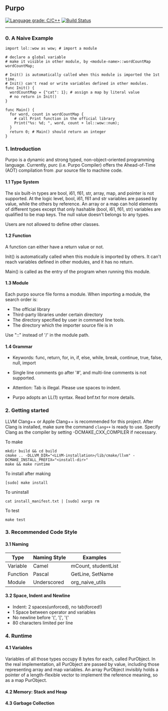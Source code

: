## Purpo

[![Language grade: C/C++](https://img.shields.io/lgtm/grade/cpp/g/yangzh1998/purpo.svg?logo=lgtm&logoWidth=18)](https://lgtm.com/projects/g/yangzh1998/purpo/context:cpp)
[![Build Status](https://app.travis-ci.com/yangzh1998/purpo.svg?branch=main)](https://app.travis-ci.com/yangzh1998/purpo)

---

### 0. A Naive Example
```
import lol::wow as wow; # import a module

# declare a global variable
# make it visible in other module, by <module-name>::wordCountMap
wordCountMap;

# Init() is automatically called when this module is imported the 1st time.
# Init() can't read or write variables defined in other modules.
func Init() {
  wordCountMap = {"cat": 1}; # assign a map by literal value
  # no return in Init()
}

func Main() {
  for word, count in wordCountMap {
    # call Print function in the official library
    Print("%s: %d; ", word, count + lol::wow::num);
  }
  return 0; # Main() should return an integer
}
```


### 1. Introduction
Purpo is a dynamic and strong typed, non-object-oriented programming language. 
Currently, purc (i.e. Purpo Compiler) offers the Ahead-of-Time (AOT) compilation 
from .pur source file to machine code.

#### 1.1 Type System
The six built-in types are bool, i61, f61, str, array, map, 
and pointer is not supported.
At the logic level, bool, i61, f61 and str variables are passed by value, 
while the others by reference. 
An array or a map can hold elements of different types except that 
only hashable (bool, i61, f61, str) variables are qualified to be map keys.
The null value doesn't belongs to any types.

Users are not allowed to define other classes.

#### 1.2 Function
A function can either have a return value or not.

Init() is automatically called when this module is imported by others.
It can't reach variables defined in other modules, and it has no return. 

Main() is called as the entry of the program when running this module.

#### 1.3 Module
Each purpo source file forms a module. When importing a module, 
the search order is:
* The official library
* Third-party libraries under certain directory
* The directory specified by user in command line tools.
* The directory which the importer source file is in

Use "::" instead of '/' in the module path.

#### 1.4 Grammar
* Keywords: func, return, for, in, if, else, while, break, continue, 
  true, false, null, import

* Single line comments go after '#', and multi-line comments is not supported.

* Attention: Tab is illegal. Please use spaces to indent.

* Purpo adopts an LL(1) syntax. Read bnf.txt for more details.


### 2. Getting started
LLVM Clang++ or Apple Clang++ is recommended for this project.
After Clang is installed, make sure the command `clang++` is ready to use.
Specify Clang as the compiler by setting -DCMAKE_CXX_COMPILER if necessary.

To make
```shell
mkdir build && cd build
cmake .. -DLLVM_DIR="<LLVM-installation>/lib/cmake/llvm" -DCMAKE_INSTALL_PREFIX="<install-dir>"
make && make runtime
```

To install after making
```shell
[sudo] make install
```

To uninstall
```shell
cat install_manifest.txt | [sudo] xargs rm
```

To test
```shell
make test
```


### 3. Recommended Code Style
#### 3.1 Naming
| Type | Naming Style | Examples |
|---|---|---|
| Variable | Camel | mCount, studentList |
| Function | Pascal | GetLine, SetName |
| Module | Underscored | org_naive_utils |

#### 3.2 Space, Indent and Newline
* Indent: 2 spaces(unforced), no tab(forced!)
* 1 Space between operator and variables
* No newline before '(', '[', '{'
* 80 characters limited per line


### 4. Runtime
#### 4.1 Variables
Variables of all those types occupy 8 bytes for each, called PurObject.
In the real implementation, all PurObject are passed by value,
including those representing array and map variables.
An array PurObject invisibly holds a pointer of a length-flexible vector
to implement the reference meaning, so as a map PurObject.

#### 4.2 Memory: Stack and Heap

#### 4.3 Garbage Collection
